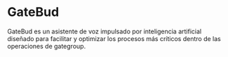 # GateBud
GateBud es un asistente de voz impulsado por inteligencia artificial diseñado para facilitar y optimizar los procesos más críticos dentro de las operaciones de gategroup.
